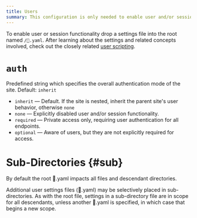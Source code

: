 ```yaml
---
title: Users
summary: This configuration is only needed to enable user and/or session functionality.
---
```


To enable user or session functionality drop a settings file into
the root named `/👤.yaml`.
After learning about the settings and related concepts involved,
check out the closely related [user scripting](/🗄/Article/scripting/users.md).

# `auth`

Predefined string which specifies the overall authentication
mode of the site.  Default: `inherit`

- `inherit` &mdash; Default. If the site is nested, inherit the parent site's user behavior, otherwise `none`
- `none` &mdash; Explicitly disabled user and/or session functionality.
- `required` &mdash; Private access only, requiring user authentication for all endpoints.
- `optional` &mdash; Aware of users, but they are not explicitly required for access.

# Sub-Directories {#sub}

By default the root 👤.yaml impacts all files and descendant directories.

Additional user settings files (👤.yaml) may be selectively placed in sub-directories.
As with the root file, settings in a sub-directory file are in scope for all descendants,
unless another 👤.yaml is specified, in which case that begins a new scope.
